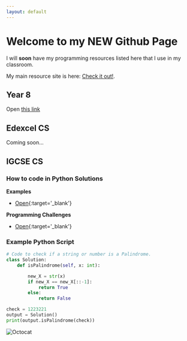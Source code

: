 ```yaml
---
layout: default
---
```


# Welcome to my NEW Github Page

I will **soon** have my programming resources listed here that I use in my classroom.

My main resource site is here: [Check it out!](https://mrteasdale.com).

## Year 8
Open [this link](./year8.md)

## Edexcel CS
Coming soon...

## IGCSE CS

### How to code in Python Solutions
**Examples**
  - [Open](https://replit.com/@MrTeasdaleCS/How-to-code-in-Python-Examples){:target='_blank'}

**Programming Challenges**
  - [Open](https://replit.com/@MrTeasdaleCS/Programming-Challenges){:target='_blank'}


### Example Python Script

```python
# Code to check if a string or number is a Palindrome.
class Solution:
    def isPalindrome(self, x: int):

        new_X = str(x)
        if new_X == new_X[::-1]:
            return True
        else:
            return False

check = 1223221
output = Solution()
print(output.isPalindrome(check))
```

![Octocat](https://github.githubassets.com/images/icons/emoji/octocat.png)
